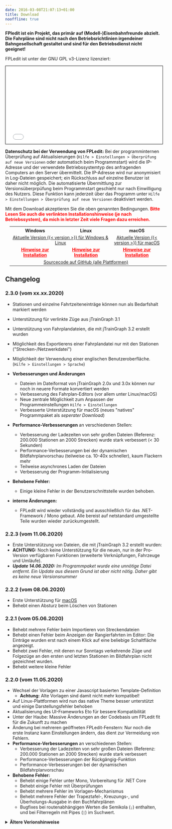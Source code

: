 ```yaml
---
date: 2016-03-08T21:07:13+01:00
title: Download
nooffline: true
---
```


**FPledit ist ein Projekt, das primär auf (Modell-)Eisenbahnfreunde abzielt. Die Fahrpläne sind nicht nach den Betriebsrichtlinien irgendeiner Bahngesellschaft gestaltet und sind für den Betriebsdienst nicht geeignet!**

FPLedit ist unter der GNU GPL v3-Lizenz lizenziert:

<iframe src="/files/gplv3.html" style="width:100%; border:1px solid black; height:250px;"></iframe>

**Datenschutz bei der Verwendung von FPLedit:** Bei der programminternen Überprüfung auf Aktualisierungen (`Hilfe > Einstellungen > Überprüfung auf neue Versionen` oder automatisch beim Programmstart) wird die IP-Adresse und der verwendete Betriebssystemtyp des anfragenden Computers an den Server übermittelt. Die IP-Adresse wird nur anonymisiert in Log-Dateien gespeichert; ein Rückschluss auf einzelne Benutzer ist daher nicht möglich. Die automatisierte Übermittlung zur Versionsüberprpüfung beim Programmstart geschieht nur nach Einwilligung des Nutzers. Diese Funktion kann jederzeit über das Programm unter `Hilfe > Einstellungen > Überprüfung auf neue Versionen` deaktiviert werden.

Mit dem Download akzeptieren Sie die oben genannten Bedingungen. <span style="color:red;font-weight:bold;">Bitte Lesen Sie auch die verlinkten Installationshinweise (je nach Betriebssystem), da mich in letzter Zeit viele Fragen dazu erreichen.</span>

<style>
table.download-table {
    display: table;
    font-size: 1em;
    margin: 1em;
    box-sizing: border-box;
}
.download-table td, table.download-table th {
    width: 33.3%;
    text-align: center;
}
.download-table .install-notes {
    font-weight: bold;
    color: red;
}
</style>

<table class="download-table">
    <tr>
        <th>Windows</th>
        <th>Linux</th>
        <th>macOS</th>
    </tr>
    <tr>
        <td colspan="2">
            <a href="/files/fpledit-{{< version >}}.zip" class="downloadbtn"><i class="icon icon-download"></i> Aktuelle Version {{< version >}} für Windows &amp; Linux</a>
        </td>
        <td>
            <a href="/files/fpledit-{{< version >}}.zip" class="downloadbtn"><i class="icon icon-download"></i> Aktuelle Version {{< version >}} für macOS</a>
        </td>
    </tr>
    <tr>
        <td><a class="install-notes" href="install-windows/">Hinweise zur Installation</a></td>
        <td><a class="install-notes" href="install-linux/">Hinweise zur Installation</a></td>
        <td><a class="install-notes" href="install-macos/">Hinweise zur Installation</a></td>
    </tr>
    <tr>
        <td colspan="3">
            <a href="https://github.com/FPLedit/FPLedit/releases">Sourcecode auf GitHub (alle Plattformen)</a>
        <td>
    </tr>
</table>

## Changelog

### 2.3.0 (vom xx.xx.2020)
* Stationen und einzelne Fahrtzeiteneinträge können nun als Bedarfshalt markiert werden
* Unterstützung für verlinkte Züge aus jTrainGraph 3.1
* Unterstützung von Fahrplandateien, die mit jTrainGraph 3.2 erstellt wurden
* Möglichkeit des Exportierens einer Fahrplandatei nur mit den Stationen ("Strecken-/Netzwerkdatei")
* Möglichkeit der Verwendung einer englischen Benutzeroberfläche. (`Hilfe > Einstellungen > Sprache`)

* **Verbesserungen und Änderungen**
    * Dateien im Dateiformat von jTrainGraph 2.0x und 3.0x können nur noch in neuere Formate konvertiert werden
    * Verbesserung des Fahrplan-Editors (vor allem unter Linux/macOS)
    * Neue zentrale Möglichkeit zum Anpassen der Programmeinstellungen `Hilfe > Einstellungen`
    * Verbesserte Unterstützung für macOS (neues "natives" Programmpaket als _seperater Download_)
* **Performance-Verbesserungen** an verschiedenen Stellen:
    * Verbesserung der Ladezeiten von sehr großen Dateien (Referenz: 200.000 Stationen an 2000 Strecken) wurde stark verbessert (< 30 Sekunden)
    * Performance-Verbesserungen bei der dynamischen Bildfahrplanvorschau (teilweise ca. 10-40x schneller), kaum Flackern mehr
    * Teilweise asynchrones Laden der Dateien
    * Verbesserung der Programm-Initialisierung
* **Behobene Fehler:**
    * Einige kleine Fehler in der Benutzerschnittstelle wurden behoben.
* **interne Änderungen:**
    * FPLedit wird wieder vollständig und ausschließlich für das .NET-Framework / Mono gebaut. Alle bereist auf netstandard umgestellte Teile wurden wieder zurückumgestellt.

### 2.2.3 (vom 11.06.2020)
* Erste Unterstützung von Dateien, die mit jTrainGraph 3.2 erstellt wurden:
* **ACHTUNG:** Noch keine Unterstützung für die neuen, nur in der Pro-Version verfügbaren Funktionen (erweiterte Verknüpfungen, Fahrzeuge und Umläufe).
* _**Update 14.06.2020:** Im Programmpaket wurde eine unnötige Datei entfernt. Ein Update aus diesem Grund ist aber nicht nötig. Daher gibt es keine neue Versionsnummer_

### 2.2.2 (vom 08.06.2020)
* Erste Unterstützung für [macOS](install-macos/)
* Behebt einen Absturz beim Löschen von Stationen

### 2.2.1 (vom 05.06.2020)
* Behebt mehrere Fehler beim Importieren von Streckendateien
* Behebt einen Fehler beim Anzeigen der Rangierfahrten im Editor: Die Einträge wurden erst nach einem Klick auf eine beliebige Schaltfläche angezeigt.
* Behebt zwei Fehler, mit denen nur Sonntags verkehrende Züge und Folgezüge an den ersten und letzten Stationen im Bildfahrplan nicht gezeichnet wurden.
* Behebt weitere kleine Fehler

### 2.2.0 (vom 11.05.2020)
* Wechsel der Vorlagen zu einer Javascript basierten Template-Definition
    * **Achtung:** Alte Vorlagen sind damit nicht mehr kompatibel!
* Auf Linux-Plattformen wird nun das native Theme besser unterstützt und einige Darstellungsfehler behoben
* Aktualisierung des UI-Frameworks Eto für bessere Kompatibilität
* Unter der Haube: Massive Änderungen an der Codebasis um FPLedit fit für die Zukunft zu machen
* Änderung bei mehreren geöffneten FPLedit-Fenstern: Nur noch die erste Instanz kann Einstellungen ändern, das dient zur Vermeidung von Fehlern.
* **Performance-Verbesserungen** an verschiedenen Stellen:
    * Verbesserung der Ladezeiten von sehr großen Dateien (Referenz: 200.000 Stationen an 2000 Strecken) wurde stark verbessert
    * Performance-Verbesserungen der Rückgängig-Funktion
    * Performance-Verbesserungen bei der dynamischen Bildfahrplanvorschau
* **Behobene Fehler:**
    * Behebt einige Fehler unter Mono, Vorbereitung für .NET Core
    * Behebt einige Fehler mit Überprüfungen
    * Behebt mehrere Fehler im Vorlagen-Mechanismus
    * Behebt mehrere Fehler der Trapeztafel-, Kreuzungs-, und Überholungs-Ausgabe in den Buchfahrplänen
    * Bugfixes bei routenabhängigen Werten die Semikola (`;`) enthalten, und bei Filterregeln mit Pipes (`|`) im Suchwert.

<p></p>
<details><summary><strong>Ältere Verionshinweise</strong></summary>

### 2.1.1 (vom 09.11.2019)
* Behebt mehrere Fehler im Zusammenhang mit dem Editieren von Gleisen an Stationen
* Verbesserung der Multiplattform-Kompatibilität

### 2.1.0 (vom 22.09.2019)
* [Zirkuläre Streckennetze](/fahrplaene-bearbeiten/cycles/) sind nun möglich
* Sortieren von Zügen ist nun möglich
* Anlegen von Umläufen über "Folgezüge" ist nun möglich
* Weitere Vereinheitlichung der Bearbeitungsdialoge und Menüs zwischen linearen Fahrplänen und Netzwerkfahrplänen
* Anzeige der Verkehrstage im Buchfahrplan
* Neue dynamische Bildfahrplanvorschau
* Kompatibilität mit jTrainGraph 3.1: Gleisangaben und Rangierfahrten

#### Behobene Fehler:

* Fehlerbehebungen im Zusammenhang mit der Rückgängig-Funktion
* Korrektur eines Fehlers, der falsche Zug-Ids intern vergeben hat
* Mehrere Fehlerbehebungen in Verbindung mit dem Netzwerk-Modus
* **Achtung:** Möglicherweise ist ein manuelles Nacharbeiten der Fahrplandateien nötig, das Programm gibt dann eine entsprechende Meldung beim Start aus.

#### Sonstige Verbesserungen und Anmerkungen:

* Aktivierung der Template-Sandbox unter Linux
* Performance-Verbesserungen in einigen Bearbeitungsdialogen
* Besserer Umgang mit Fehlermeldungen und Programmabstürzen
* **Achtung:** FPLedit ist nicht mehr mit Windows Vista kompatibel!
* Wechsel der **Lizenz zur GNU GPLv3**
* **Bekanntes Problem**: Bei komplexen Fahrplänen dauert das Zeichnen der dynamischen Bildfahrplan-Vorschau unter Windows einige Zeit.

### 2.0.0 (vom 11.11.2018)
* Unterstützung von Streckennetzen (Netzwerk-Fahrplänen), **nicht direkt kompatibel mit jTrainGraph, siehe [Bildfahrpläne](/bildfahrplaene)**!
* Neues Dateiformat für eigene Vorlagen, nur noch ein Texteditor wird zur Erstellung benötigt
* Das Verschieben von Stationen zwischen andere Stationen erzeugt keine fehlerhaften Dateien mehr
* Neuer Bearbeitungsmodus für Streckennetze
* Kopieren von Zügen (mit Verschiebung um bestimmte Zeit)
* Verbesserungen an den Vorlagen
* Bessere Kompatibilität mit Linux durch die Verwendung von Eto als Grafikframework
* Verschiedene andere Fehlerbehebungen und Verbesserungen
* Kompatibilität mit jTrainGraph ab Version 3.03 endgültig wiederhergestellt
* Speichern der manuell eingestellten Fenstergrößen
* **Achtung:** Die Importfunktion für das alte Bfpl-Binärformat wurde entfernt!
* **Achtung:** FPLedit ist nicht mehr mit Windows XP kompatibel!

Die Kompatibilität von Netzwerk-Fahrplänen mit **jTrainGraph** ist nicht so gut wie bei FPLedit 1.5.4: Die Fahrplandateien nutzen zwar noch das gleiche, aber funktional stark erweiterte Dateiformat, welches dadurch von jTrainGraph derzeit nicht gelesen werden kann. Der jTrainGraph-Starter ist natürlich weiterhin vorhanden und erlaubt auch bei dem neuen Format das Erstellen von Bildfahrplänen und das Anpassen der zugehörigen Einstellungen. Das Ändern des Fahrplans in jTrainGraph selbst ist aber (derzeit) nicht mehr möglich.

### 1.5.4 (vom 14.04.2018)
* Diese Version stellt die Kompatibilität mit jTrainGraph 3.0 wieder her.

### 1.5.3 (vom 02.04.2018)
* Diese Version enthält einen Warnhinweis beim Öffnen von mit jTrainGraph 3.0 erstellten Dateien.

### 1.5.2 (vom 29.10.2017)
* Diese Version behebt ein Problem, bei dem keine Erweiterungen geladen wurden.

### 1.5.1 (vom 05.10.2017)
* Diese Version enthält jetzt auch wirklich das Tabellenfahrplan/Kursbuch-Modul.

### 1.5.0 (vom 30.09.2017)
* Neue, vereinheitlichte Dialoge
* Neuer Fahrplantyp: Tabellenfahrpläne mit allen von Buchfahrplaänen und Aushangfahrplänen her gewohnten Features
* **Achtung:** Die Erweiterung `FPLedit.AStandard.dll` wurde in das Hauptprogramm integriert! Die alte Datei kann problemlos gelöscht werden.
* Rückgängig-Funktion (`Bearbeiten > Rückgängig`)
* Weitere kleine Fehlerbehebungen

### 1.4.0 (vom 19.08.2017)
* Neuer Fahrplantyp: Aushangfahrpläne mit allen von Buchfahrplaänen her gewohnten Features
* **Achtung:** Die Erweiterung `FPLedit.BuchfahrplanExport.dll` wurde durch `FPLedit.Buchfahrplan.dll` ersetzt! Die alte Datei kann problemlos gelöscht werden.
* Dateien können vom Dateiexplorer auf das Hauptfenster gezogen werden
* Listen springen beim Bearbeiten nicht mehr hin und her
* Neustart bei Änderung der aktivierten Erweiterungen
* Viele Verbesserungen unter der Haube
* Erstmalige Veröffentlichung des Sourcecodes

### 1.3.2 (vom 02.07.2017)
* Absturz beim Starten von FPLedit behoben

### 1.3.1 (vom 01.07.2017)
* Fehler beim Öffnen von manchen Fahrplandateien behoben
* Neuer Exporter zum Entfernen aller Spuren von FPLedit aus Fahrplandateien

### 1.3.0 (vom 27.06.2017)
* Auswahlmöglichkeit zwischen unterschiedlichen Vorlagen für Buchfahrpläne
* Neues Template für Buchfahrpläne im Zugleitbetrieb: Automatische Erkennung, ob Züge kreuzen oder überholen
* Trapeztafelfunktion: Für den Zugleitbetrieb-Buchfahrplan kann ausgewählt werden, ob ein Zug vor der Trapeztafel hält.
* Wellenanzeige zur Verdeutlichung der Streckenneigung im Buchfahrplan
* Angabe "Zuglaufmeldung durch"
* Kompatibilität des jTrainGraphStarters mit den jTrainGraph-exe-Dateien
* Zusätzliche Tastaturkürzel in den Dialogen
* Kleine Fehlerbehebungen

### 1.2.1 (vom 23.5.2017)
* Fehler beim Löschen der ersten oder letzten Bahnhöfe behoben

### 1.2.0 (vom 22.5.2017)
* Automatische Überprüfung auf neue Programmversionen beim Programmstart
* Buchfahrplan: Schriftart anpassen & mit CSS gestalten
* Geschwindigkeitswechel auf der freien Strecke möglich
* Zuletzt verwendete Dateien merken
* Kommentare der Züge bearbeiten
* Strecke aus anderer Fahrplandatei bzw. Streckendatei laden
* Ermöglichen der Verknüpfung von fpl-Dateien mit FPLedit, so dass diese mit einem Doppelklick geöffnet werden.

### 1.1.1 (vom 28.2.2017)
* Fehlermeldung beim Öffnen, wenn mehr Fahrtzeiten als Stationen angegeben sind. Löst ein evetuell auftretendes Missverständnis.

### 1.1.0 (vom 23.1.2017)
* Neues, mit jTrainGraph (**Version >= 2.02**) vollständig kompatibles Dateiformat
* Entfernen des Bildfahrplan-Moduls, bitte jTrainGraph benutzen!
* Starter für jTrainGraph, dadurch kann jTrainGraph direkt aus dem Programm heraus gestartet werden (jTrainGraph >= 2.02)
* Das alte BFPL-Format kann nur noch über `Datei > Importieren` geöffnet werden, `Öffnen` öffnet nur noch das neue Dateiformat
* Exportieren nur noch über `Datei > Exportieren`, `Speichern (unter)` öffnet nur noch das neue Dateiformat
* Auswahl aus vorhandenen Triebfahrzeugen

### 1.0.3 (vom 11.12.2016)
* Fehler behoben, bei dem Bildfahrpläne im falschen Dateiformat exportiert wurden (jetzt PNG statt BMP)
* Fehler behoben, bei dem die Stationen im Buchfahrplan falsch herum sortiert wurden
* Fehler behoben, bei dem auf der Mono-Plattform nicht alle Züge im Bildfahrplan gezeichnet wurden
* Neuer technischer Unterbau für das Buchfahrplanmodul (optimierter HTML-Code)

### 1.0.2 (vom 4.12.2016)
* Fehler behoben, bei dem manche jTrainGraph-Fahrpläne nicht importiert werden
* Beim Updaten springen in den Bearbeitungsdialogen die Listen nicht mehr so viel

### 1.0.1 (vom 2.12.2016)
* Farben werden jetzt intern hexadezimal gespeichert (#RRGGGBB)
* Verwaltung von Erweiterungen (siehe `Hilfe > Erweiterungen`)
* Neuer Info-Dialog

### 1.0.0 (unveröffentlicht)
* Initiale Version (Editoren, Bildfahrpläne und Buchfahrpläne)
</details>
